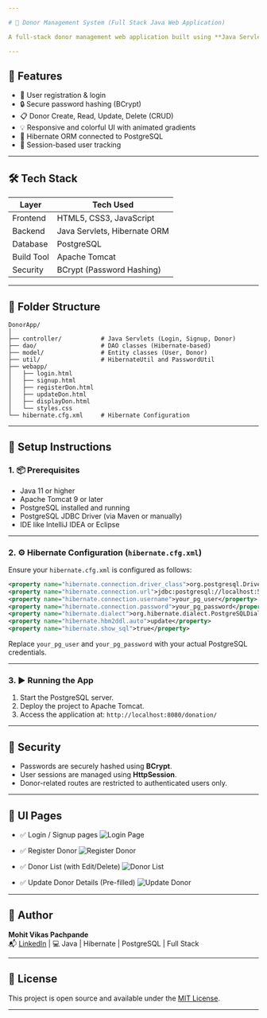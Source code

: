 ```yaml
---

# 🎁 Donor Management System (Full Stack Java Web Application)

A full-stack donor management web application built using **Java Servlets**, **HTML/CSS/JS**, **Hibernate ORM**, and **PostgreSQL**. It supports user registration, login, and full CRUD operations for managing donor data, all within a secure, responsive UI.

---
```


## 🚀 Features

- 👤 User registration & login
- 🔒 Secure password hashing (BCrypt)
- 📋 Donor Create, Read, Update, Delete (CRUD)
- 💡 Responsive and colorful UI with animated gradients
- 💾 Hibernate ORM connected to PostgreSQL
- 🧠 Session-based user tracking

---

## 🛠️ Tech Stack

| Layer      | Tech Used                         |
|------------|-----------------------------------|
| Frontend   | HTML5, CSS3, JavaScript           |
| Backend    | Java Servlets, Hibernate ORM      |
| Database   | PostgreSQL                        |
| Build Tool | Apache Tomcat                     |
| Security   | BCrypt (Password Hashing)         |

---

## 📁 Folder Structure

```
DonorApp/
│
├── controller/           # Java Servlets (Login, Signup, Donor)
├── dao/                  # DAO classes (Hibernate-based)
├── model/                # Entity classes (User, Donor)
├── util/                 # HibernateUtil and PasswordUtil
├── webapp/
│   ├── login.html
│   ├── signup.html
│   ├── registerDon.html
│   ├── updateDon.html
│   ├── displayDon.html
│   └── styles.css
└── hibernate.cfg.xml     # Hibernate Configuration
```

---

## 🔧 Setup Instructions

### 1. 📦 Prerequisites

- Java 11 or higher
- Apache Tomcat 9 or later
- PostgreSQL installed and running
- PostgreSQL JDBC Driver (via Maven or manually)
- IDE like IntelliJ IDEA or Eclipse

---

### 2. ⚙️ Hibernate Configuration (`hibernate.cfg.xml`)

Ensure your `hibernate.cfg.xml` is configured as follows:

```xml
<property name="hibernate.connection.driver_class">org.postgresql.Driver</property>
<property name="hibernate.connection.url">jdbc:postgresql://localhost:5432/donorsystem</property>
<property name="hibernate.connection.username">your_pg_user</property>
<property name="hibernate.connection.password">your_pg_password</property>
<property name="hibernate.dialect">org.hibernate.dialect.PostgreSQLDialect</property>
<property name="hibernate.hbm2ddl.auto">update</property>
<property name="hibernate.show_sql">true</property>
```

Replace `your_pg_user` and `your_pg_password` with your actual PostgreSQL credentials.

---

### 3. ▶️ Running the App

1. Start the PostgreSQL server.
2. Deploy the project to Apache Tomcat.
3. Access the application at: `http://localhost:8080/donation/`

---

## 🔐 Security

- Passwords are securely hashed using **BCrypt**.
- User sessions are managed using **HttpSession**.
- Donor-related routes are restricted to authenticated users only.

---

## 📸 UI Pages

- ✅ Login / Signup pages
  ![Login Page](https://github.com/user-attachments/assets/cf1943aa-ab4a-46eb-a8d0-a5a01d5fd4f2)

- ✅ Register Donor
  ![Register Donor](https://github.com/user-attachments/assets/66d9ae50-9de1-45a0-9a66-3169dafc79b7)

- ✅ Donor List (with Edit/Delete)
  ![Donor List](https://github.com/user-attachments/assets/1a54338f-fe99-45b9-a83e-ff18661d2e2c)

- ✅ Update Donor Details (Pre-filled)
  ![Update Donor](https://github.com/user-attachments/assets/e4320eff-4405-45c7-bd52-c4f394a6fdf6)

---

## 🙌 Author

**Mohit Vikas Pachpande**  
📬 [LinkedIn](https://linkedin.com) | 💻 Java | Hibernate | PostgreSQL | Full Stack

---

## 📃 License

This project is open source and available under the [MIT License](LICENSE).

---
